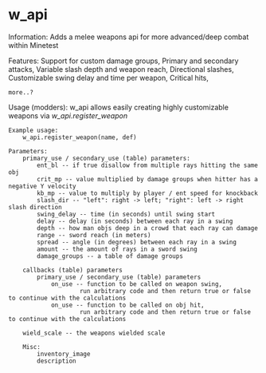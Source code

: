 # w_api

Information:
    Adds a melee weapons api for more advanced/deep combat within Minetest

Features:
    Support for custom damage groups,
    Primary and secondary attacks,
    Variable slash depth and weapon reach,
    Directional slashes,
    Customizable swing delay and time per weapon,
    Critical hits,

    more..?

Usage (modders):
    w_api allows easily creating highly customizable weapons via *w_api.register_weapon*

    Example usage:
        w_api.register_weapon(name, def)

    Parameters:
        primary_use / secondary_use (table) parameters:
            ent_bl -- if true disallow from multiple rays hitting the same obj
            crit_mp -- value multiplied by damage groups when hitter has a negative Y velocity
            kb_mp -- value to multiply by player / ent speed for knockback
            slash_dir -- "left": right -> left; "right": left -> right slash direction
            swing_delay -- time (in seconds) until swing start
            delay -- delay (in seconds) between each ray in a swing
            depth -- how man objs deep in a crowd that each ray can damage
            range -- sword reach (in meters)
            spread -- angle (in degrees) between each ray in a swing
            amount -- the amount of rays in a sword swing
            damage_groups -- a table of damage groups

        callbacks (table) parameters
            primary_use / secondary_use (table) parameters
                on_use -- function to be called on weapon swing, 
                        run arbitrary code and then return true or false to continue with the calculations
                on_use -- function to be called on obj hit, 
                        run arbitrary code and then return true or false to continue with the calculations

        wield_scale -- the weapons wielded scale

        Misc:
            inventory_image
            description